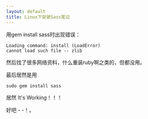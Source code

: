 ```yaml
---
layout: default
title: Linux下安装Sass笔记
---
```


用gem install sass时出现错误：

	Loading command: install (LoadError)
	cannot load such file -- zlib

然后找了很多网络资料，什么重装ruby啊之类的，但都没用。

最后居然是用 

	sudo gem install sass

居然 It's Working！！！

好吧 - -！。